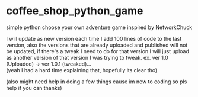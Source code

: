 # coffee_shop_python_game
simple python choose your own adventure game inspired by NetworkChuck

I will update as new version each time I add 100 lines of code to the last version, also the versions that are already uploaded and published will not be updated, if there's a tweak I need to do for that version I will just upload as another version of that version I was trying to tweak. ex. ver 1.0 (Uploaded) -> ver 1.0.1 (tweaked)...<br/>
(yeah I had a hard time explaining that, hopefully its clear tho)

(also might need help in doing a few things cause im new to coding so pls help if you can thanks)
